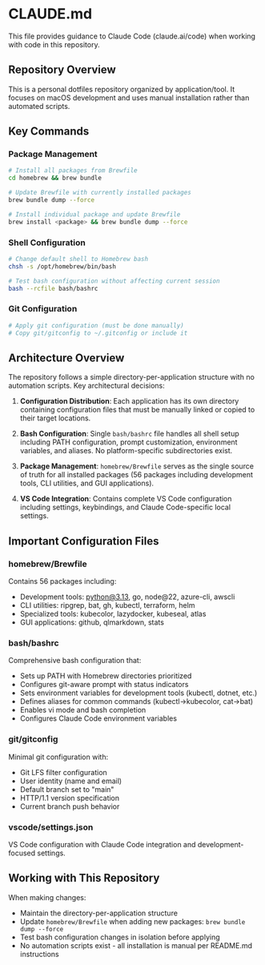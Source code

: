 # CLAUDE.md

This file provides guidance to Claude Code (claude.ai/code) when working with code in this repository.

## Repository Overview

This is a personal dotfiles repository organized by application/tool. It focuses on macOS development and uses manual installation rather than automated scripts.

## Key Commands

### Package Management
```bash
# Install all packages from Brewfile
cd homebrew && brew bundle

# Update Brewfile with currently installed packages
brew bundle dump --force

# Install individual package and update Brewfile
brew install <package> && brew bundle dump --force
```

### Shell Configuration
```bash
# Change default shell to Homebrew bash
chsh -s /opt/homebrew/bin/bash

# Test bash configuration without affecting current session
bash --rcfile bash/bashrc
```

### Git Configuration
```bash
# Apply git configuration (must be done manually)
# Copy git/gitconfig to ~/.gitconfig or include it
```

## Architecture Overview

The repository follows a simple directory-per-application structure with no automation scripts. Key architectural decisions:

1. **Configuration Distribution**: Each application has its own directory containing configuration files that must be manually linked or copied to their target locations.

2. **Bash Configuration**: Single `bash/bashrc` file handles all shell setup including PATH configuration, prompt customization, environment variables, and aliases. No platform-specific subdirectories exist.

3. **Package Management**: `homebrew/Brewfile` serves as the single source of truth for all installed packages (56 packages including development tools, CLI utilities, and GUI applications).

4. **VS Code Integration**: Contains complete VS Code configuration including settings, keybindings, and Claude Code-specific local settings.

## Important Configuration Files

### homebrew/Brewfile
Contains 56 packages including:
- Development tools: python@3.13, go, node@22, azure-cli, awscli
- CLI utilities: ripgrep, bat, gh, kubectl, terraform, helm
- Specialized tools: kubecolor, lazydocker, kubeseal, atlas
- GUI applications: github, qlmarkdown, stats

### bash/bashrc
Comprehensive bash configuration that:
- Sets up PATH with Homebrew directories prioritized
- Configures git-aware prompt with status indicators
- Sets environment variables for development tools (kubectl, dotnet, etc.)
- Defines aliases for common commands (kubectl→kubecolor, cat→bat)
- Enables vi mode and bash completion
- Configures Claude Code environment variables

### git/gitconfig
Minimal git configuration with:
- Git LFS filter configuration
- User identity (name and email)
- Default branch set to "main"
- HTTP/1.1 version specification
- Current branch push behavior

### vscode/settings.json
VS Code configuration with Claude Code integration and development-focused settings.

## Working with This Repository

When making changes:
- Maintain the directory-per-application structure
- Update `homebrew/Brewfile` when adding new packages: `brew bundle dump --force`
- Test bash configuration changes in isolation before applying
- No automation scripts exist - all installation is manual per README.md instructions